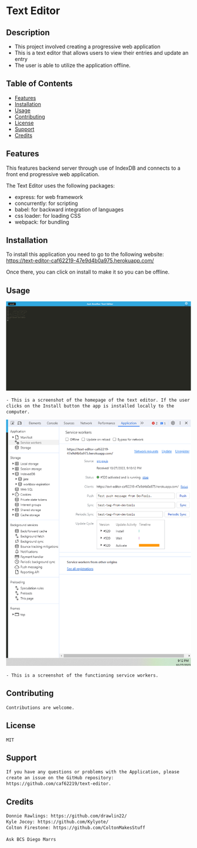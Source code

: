# Text Editor

## Description
- This project involved creating a progressive web application
- This is a text editor that allows users to view their entries and update an entry
- The user is able to utilize the application offline.

## Table of Contents

- [Features](#features)
- [Installation](#installation)
- [Usage](#usage)
- [Contributing](#contributing)
- [License](#license)
- [Support](#support)
- [Credits](#credits)


## Features

This features backend server through use of IndexDB and connects to a front end progressive web application.

The Text Editor uses the following packages:

- express: for web framework
- concurrently: for scripting
- babel: for backward integration of languages
- css loader: for loading CSS
- webpack: for bundling 

## Installation

To install this application you need to go to the following website:  https://text-editor-caf62219-47e9d4b0a975.herokuapp.com/


Once there, you can click on install to make it so you can be offline.


## Usage

<img src="./images/screenshot-JATE.png" alt="Screenshot of JATE" width="600px" />

    - This is a screenshot of the homepage of the text editor. If the user clicks on the Install button the app is installed locally to the computer.

<img src="./images/screenshot-serviceworkers.png" alt="Screenshot of service workers" width="600px" />

    - This is a screenshot of the functioning service workers.


## Contributing

    Contributions are welcome.

## License

    MIT

## Support

    If you have any questions or problems with the Application, please create an issue on the GitHub repository: https://github.com/caf62219/text-editor.

## Credits

    Donnie Rawlings: https://github.com/drawlin22/
    Kyle Jocoy: https://github.com/Kylyote/
    Colton Firestone: https://github.com/ColtonMakesStuff

    Ask BCS Diego Marrs

